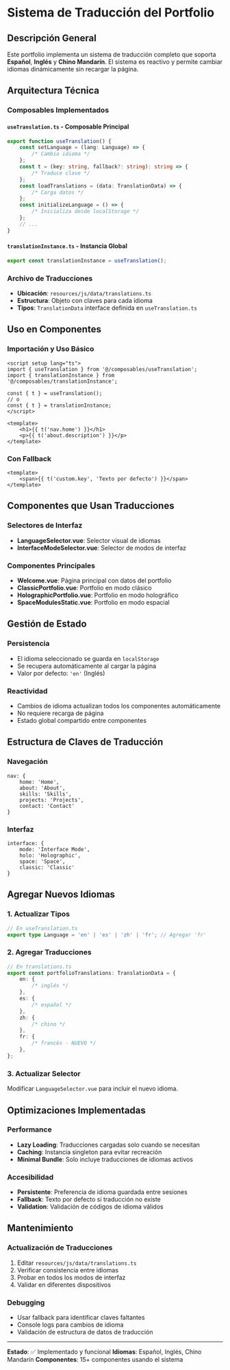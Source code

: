 # Sistema de Traducción del Portfolio

## Descripción General

Este portfolio implementa un sistema de traducción completo que soporta **Español**, **Inglés** y **Chino Mandarín**. El sistema es reactivo y permite cambiar idiomas dinámicamente sin recargar la página.

## Arquitectura Técnica

### Composables Implementados

#### `useTranslation.ts` - Composable Principal

```typescript
export function useTranslation() {
    const setLanguage = (lang: Language) => {
        /* Cambia idioma */
    };
    const t = (key: string, fallback?: string): string => {
        /* Traduce clave */
    };
    const loadTranslations = (data: TranslationData) => {
        /* Carga datos */
    };
    const initializeLanguage = () => {
        /* Inicializa desde localStorage */
    };
    // ...
}
```

#### `translationInstance.ts` - Instancia Global

```typescript
export const translationInstance = useTranslation();
```

### Archivo de Traducciones

- **Ubicación**: `resources/js/data/translations.ts`
- **Estructura**: Objeto con claves para cada idioma
- **Tipos**: `TranslationData` interface definida en `useTranslation.ts`

## Uso en Componentes

### Importación y Uso Básico

```vue
<script setup lang="ts">
import { useTranslation } from '@/composables/useTranslation';
import { translationInstance } from '@/composables/translationInstance';

const { t } = useTranslation();
// o
const { t } = translationInstance;
</script>

<template>
    <h1>{{ t('nav.home') }}</h1>
    <p>{{ t('about.description') }}</p>
</template>
```

### Con Fallback

```vue
<template>
    <span>{{ t('custom.key', 'Texto por defecto') }}</span>
</template>
```

## Componentes que Usan Traducciones

### Selectores de Interfaz

- **LanguageSelector.vue**: Selector visual de idiomas
- **InterfaceModeSelector.vue**: Selector de modos de interfaz

### Componentes Principales

- **Welcome.vue**: Página principal con datos del portfolio
- **ClassicPortfolio.vue**: Portfolio en modo clásico
- **HolographicPortfolio.vue**: Portfolio en modo holográfico
- **SpaceModulesStatic.vue**: Portfolio en modo espacial

## Gestión de Estado

### Persistencia

- El idioma seleccionado se guarda en `localStorage`
- Se recupera automáticamente al cargar la página
- Valor por defecto: `'en'` (Inglés)

### Reactividad

- Cambios de idioma actualizan todos los componentes automáticamente
- No requiere recarga de página
- Estado global compartido entre componentes

## Estructura de Claves de Traducción

### Navegación

```
nav: {
    home: 'Home',
    about: 'About',
    skills: 'Skills',
    projects: 'Projects',
    contact: 'Contact'
}
```

### Interfaz

```
interface: {
    mode: 'Interface Mode',
    holo: 'Holographic',
    space: 'Space',
    classic: 'Classic'
}
```

## Agregar Nuevos Idiomas

### 1. Actualizar Tipos

```typescript
// En useTranslation.ts
export type Language = 'en' | 'es' | 'zh' | 'fr'; // Agregar 'fr'
```

### 2. Agregar Traducciones

```typescript
// En translations.ts
export const portfolioTranslations: TranslationData = {
    en: {
        /* inglés */
    },
    es: {
        /* español */
    },
    zh: {
        /* chino */
    },
    fr: {
        /* francés - NUEVO */
    },
};
```

### 3. Actualizar Selector

Modificar `LanguageSelector.vue` para incluir el nuevo idioma.

## Optimizaciones Implementadas

### Performance

- **Lazy Loading**: Traducciones cargadas solo cuando se necesitan
- **Caching**: Instancia singleton para evitar recreación
- **Minimal Bundle**: Solo incluye traducciones de idiomas activos

### Accesibilidad

- **Persistente**: Preferencia de idioma guardada entre sesiones
- **Fallback**: Texto por defecto si traducción no existe
- **Validation**: Validación de códigos de idioma válidos

## Mantenimiento

### Actualización de Traducciones

1. Editar `resources/js/data/translations.ts`
2. Verificar consistencia entre idiomas
3. Probar en todos los modos de interfaz
4. Validar en diferentes dispositivos

### Debugging

- Usar fallback para identificar claves faltantes
- Console logs para cambios de idioma
- Validación de estructura de datos de traducción

---

**Estado**: ✅ Implementado y funcional
**Idiomas**: Español, Inglés, Chino Mandarín
**Componentes**: 15+ componentes usando el sistema
